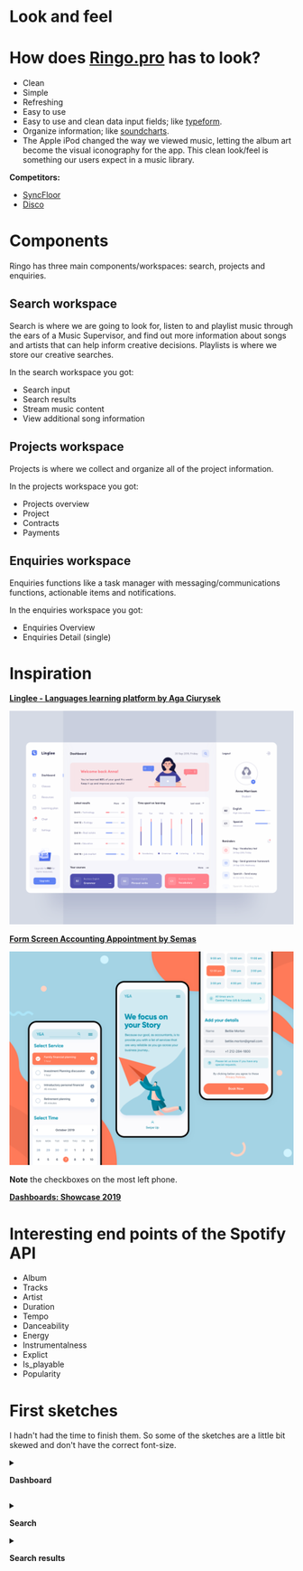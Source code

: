 # Look and feel

# How does [Ringo.pro](http://ringo.pro) has to look?

- Clean
- Simple
- Refreshing
- Easy to use
- Easy to use and clean data input fields; like [typeform](https://www.typeform.com/product/).
- Organize information; like [soundcharts](https://soundcharts.com/).
- The Apple iPod changed the way we viewed music,
  letting the album art become the visual iconography
  for the app. This clean look/feel is something our users
  expect in a music library.

**Competitors:**

- [SyncFloor](https://orpheus.syncfloor.com/)
- [Disco](https://disco.ac/)

# Components

Ringo has three main components/workspaces: search, projects and enquiries.

## Search workspace

Search is where we are going to look for, listen to and playlist music through the ears of a Music Supervisor, and find out more information about songs and artists that can help inform creative decisions. Playlists is where we store our creative searches.

In the search workspace you got:

- Search input
- Search results
- Stream music content
- View additional song information

## Projects workspace

Projects is where we collect and organize all of the project information.

In the projects workspace you got:

- Projects overview
- Project
- Contracts
- Payments

## Enquiries workspace

Enquiries functions like a task manager with messaging/communications functions, actionable items and notifications.

In the enquiries workspace you got:

- Enquiries Overview
- Enquiries Detail (single)

# Inspiration

**[Linglee - Languages learning platform by Aga Ciurysek](https://dribbble.com/shots/7052720-Linglee-Languages-learning-platform/attachments/53324?mode=media)**

![./img/Untitled.png](./img/Untitled.png)

**[Form Screen Accounting Appointment by Semas](https://dribbble.com/shots/8045347-Form-Screen-Accounting-Appointment)**

![./img/Untitled%201.png](./img/Untitled%201.png)

**Note** the checkboxes on the most left phone.

**[Dashboards: Showcase 2019](https://www.behance.net/gallery/88895219/Dashboards-Showcase-2019?tracking_source=search_projects_recommended%7Cdata%20ui)**

# Interesting end points of the Spotify API

- Album
- Tracks
- Artist
- Duration
- Tempo
- Danceability
- Energy
- Instrumentalness
- Explict
- Is_playable
- Popularity

# First sketches

I hadn't had the time to finish them. So some of the sketches are a little bit skewed and don't have the correct font-size.

<details><summary>

**Dashboard**

</summary>

![./img/sketch-dashoard.JPG](./img/sketch-dashoard.JPG)

![./img/ringo-dashboard.jpg](./img/ringo-dashboard.jpg)</details>

<details>
<summary>

**Search**</summary>

![./img/sketch-search.JPG](./img/sketch-search.JPG)

![./img/ringo-search-home.jpg](./img/ringo-search-home.jpg)

![./img/ringo-search-filter.jpg](./img/ringo-search-filter.jpg)

  </details>
<details><summary>

**Search results**</summary>

![./img/sketch-results.JPG](./img/sketch-results.JPG)

![./img/ringo-search-results.jpg](./img/ringo-search-results.jpg)

  </details>
